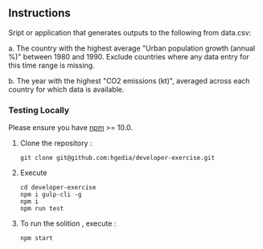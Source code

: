 
## Instructions

Sript or application that generates outputs to the following from data.csv:

a. The country with the highest average "Urban population growth (annual %)" between 1980 and 1990. Exclude countries where any data entry for this time range is missing.

b. The year with the highest "CO2 emissions (kt)", averaged across each country for which data is available.

### Testing Locally

Please ensure you have [npm](https://www.npmjs.com) >= 10.0.


1. Clone the repository : 
   ```
   git clone git@github.com:hgedia/developer-exercise.git
   ```
2. Execute
    ```
	cd developer-exercise
	npm i gulp-cli -g
	npm i
	npm run test
	```
3. To run the solition , execute : 
   ```
   npm start
   ```



